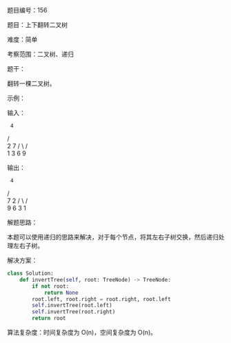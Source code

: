 题目编号：156

题目：上下翻转二叉树

难度：简单

考察范围：二叉树、递归

题干：

翻转一棵二叉树。

示例：

输入：

     4
   /   \
  2     7
 / \   / \
1   3 6   9

输出：

     4
   /   \
  7     2
 / \   / \
9   6 3   1

解题思路：

本题可以使用递归的思路来解决，对于每个节点，将其左右子树交换，然后递归处理左右子树。

解决方案：

```python
class Solution:
    def invertTree(self, root: TreeNode) -> TreeNode:
        if not root:
            return None
        root.left, root.right = root.right, root.left
        self.invertTree(root.left)
        self.invertTree(root.right)
        return root
```

算法复杂度：时间复杂度为 O(n)，空间复杂度为 O(n)。
